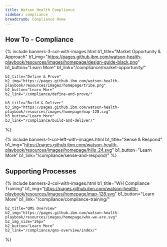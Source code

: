 ```yaml
---
title: Watson Health Compliance
sidebar: compliance
breadcrumb: Compliance Home
---
```


## How To - Compliance

{% include banners-3-col-with-images.html
    b1_title="Market Opportunity & Approach"
    b1_img="https://pages.github.ibm.com/watson-health-playbook/resources/images/homepage/design-guide-black.png"
    b1_button="Learn More"
    b1_link="/compliance/market-opportunity/"

    b2_title="Define & Prove"
    b2_img="https://pages.github.ibm.com/watson-health-playbook/resources/images/homepage/tribe.png"
    b2_button="Learn More"
    b2_link="/compliance/define-and-prove/"

    b3_title="Build & Deliver"
    b3_img="https://pages.github.ibm.com/watson-health-playbook/resources/images/homepage/map-128.svg"
    b3_button="Learn More"
    b3_link="/compliance/build-and-deliver/"
%}

{% include banners-1-col-left-with-images.html
    b1_title="Sense & Respond"
    b1_img="https://pages.github.ibm.com/watson-health-playbook/resources/images/homepage/hills_24.svg"
    b1_button="Learn More"
    b1_link="/compliance/sense-and-respond/"
%}

## Supporting Processes

{% include banners-2-col-with-images.html
    b1_title="WH Compliance Training"
    b1_img="https://pages.github.ibm.com/watson-health-playbook/resources/images/homepage/map-128.svg"
    b1_button="Learn More"
    b1_link="/compliance/compliance-training/"

    b2_title="QMS Overview"
    b2_img="https://pages.github.ibm.com/watson-health-playbook/resources/images/homepage/who-we-are.svg"
    b2_img_size="26px"
    b2_button="Learn More"
    b2_link="/compliance/qms-overview/index/"
%}
